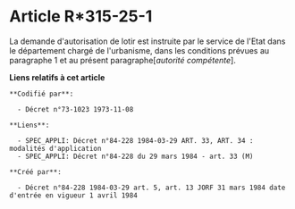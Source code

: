 # Article R*315-25-1

La demande d'autorisation de lotir est instruite par le service de l'Etat dans le département chargé de l'urbanisme, dans les
conditions prévues au paragraphe 1 et au présent paragraphe[*autorité compétente*].

**Liens relatifs à cet article**

	**Codifié par**:

	  - Décret n°73-1023 1973-11-08

	**Liens**:

	  - SPEC_APPLI: Décret n°84-228 1984-03-29 ART. 33, ART. 34 : modalités d'application
	  - SPEC_APPLI: Décret n°84-228 du 29 mars 1984 - art. 33 (M)

	**Créé par**:

	  - Décret n°84-228 1984-03-29 art. 5, art. 13 JORF 31 mars 1984 date d'entrée en vigueur 1 avril 1984
